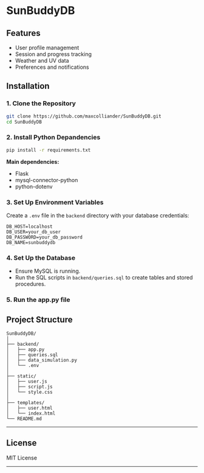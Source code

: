 # SunBuddyDB

## Features

- User profile management
- Session and progress tracking
- Weather and UV data
- Preferences and notifications

## Installation

### 1. Clone the Repository
```sh
git clone https://github.com/maxcolliander/SunBuddyDB.git
cd SunBuddyDB
```

### 2. Install Python Depandencies

```sh
pip install -r requirements.txt
```

**Main dependencies:**
- Flask
- mysql-connector-python
- python-dotenv

### 3. Set Up Environment Variables

Create a `.env` file in the `backend` directory with your database credentials:

```
DB_HOST=localhost
DB_USER=your_db_user
DB_PASSWORD=your_db_password
DB_NAME=sunbuddydb
```

### 4. Set Up the Database

- Ensure MySQL is running.
- Run the SQL scripts in `backend/queries.sql` to create tables and stored procedures.

### 5. Run the app.py file

## Project Structure

```
SunBuddyDB/
│
├── backend/
│   ├── app.py
│   ├── queries.sql
│   ├── data_simulation.py
│   └── .env
│
├── static/
│   ├── user.js
│   ├── script.js
│   └── style.css
│   
├── templates/
│   ├── user.html
│   └── index.html
└── README.md
```

---

## License

MIT License

---